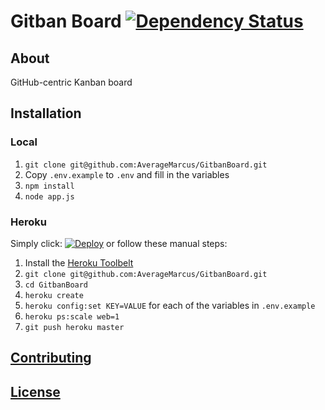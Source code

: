 # Gitban Board [![Dependency Status](https://david-dm.org/AverageMarcus/GitbanBoard.svg)](https://david-dm.org/AverageMarcus/GitbanBoard)

## About
GitHub-centric Kanban board


## Installation

### Local

1. `git clone git@github.com:AverageMarcus/GitbanBoard.git`
2. Copy `.env.example` to `.env` and fill in the variables
3. `npm install`
4. `node app.js`

### Heroku

Simply click: [![Deploy](https://www.herokucdn.com/deploy/button.png)](https://heroku.com/deploy?template=https://github.com/AverageMarcus/GitbanBoard) or follow these manual steps:

1. Install the [Heroku Toolbelt](https://toolbelt.heroku.com/)
2. `git clone git@github.com:AverageMarcus/GitbanBoard.git`
3. `cd GitbanBoard`
4. `heroku create`
5. `heroku config:set KEY=VALUE` for each of the variables in `.env.example`
6. `heroku ps:scale web=1`
7. `git push heroku master`

## [Contributing](CONTRIBUTING.md)

## [License](LICENSE)

